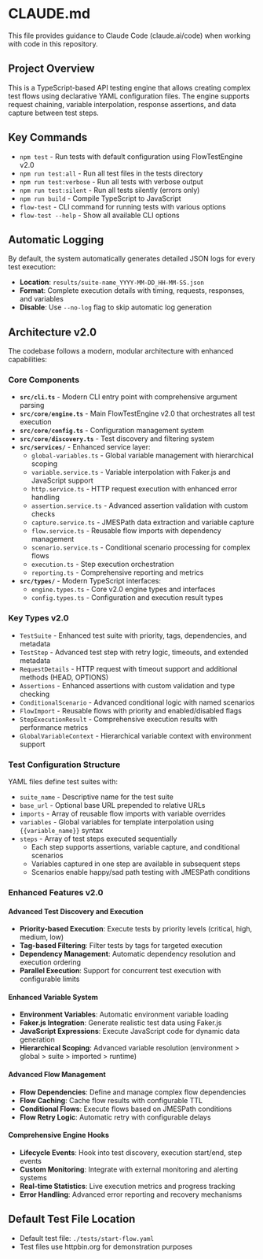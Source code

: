 # CLAUDE.md

This file provides guidance to Claude Code (claude.ai/code) when working with code in this repository.

## Project Overview

This is a TypeScript-based API testing engine that allows creating complex test flows using declarative YAML configuration files. The engine supports request chaining, variable interpolation, response assertions, and data capture between test steps.

## Key Commands

- `npm test` - Run tests with default configuration using FlowTestEngine v2.0
- `npm run test:all` - Run all test files in the tests directory
- `npm run test:verbose` - Run all tests with verbose output
- `npm run test:silent` - Run all tests silently (errors only)
- `npm run build` - Compile TypeScript to JavaScript
- `flow-test` - CLI command for running tests with various options
- `flow-test --help` - Show all available CLI options

## Automatic Logging

By default, the system automatically generates detailed JSON logs for every test execution:
- **Location**: `results/suite-name_YYYY-MM-DD_HH-MM-SS.json`
- **Format**: Complete execution details with timing, requests, responses, and variables
- **Disable**: Use `--no-log` flag to skip automatic log generation

## Architecture v2.0

The codebase follows a modern, modular architecture with enhanced capabilities:

### Core Components

- **`src/cli.ts`** - Modern CLI entry point with comprehensive argument parsing
- **`src/core/engine.ts`** - Main FlowTestEngine v2.0 that orchestrates all test execution
- **`src/core/config.ts`** - Configuration management system
- **`src/core/discovery.ts`** - Test discovery and filtering system
- **`src/services/`** - Enhanced service layer:
  - `global-variables.ts` - Global variable management with hierarchical scoping
  - `variable.service.ts` - Variable interpolation with Faker.js and JavaScript support
  - `http.service.ts` - HTTP request execution with enhanced error handling
  - `assertion.service.ts` - Advanced assertion validation with custom checks
  - `capture.service.ts` - JMESPath data extraction and variable capture
  - `flow.service.ts` - Reusable flow imports with dependency management
  - `scenario.service.ts` - Conditional scenario processing for complex flows
  - `execution.ts` - Step execution orchestration
  - `reporting.ts` - Comprehensive reporting and metrics
- **`src/types/`** - Modern TypeScript interfaces:
  - `engine.types.ts` - Core v2.0 engine types and interfaces
  - `config.types.ts` - Configuration and execution result types

### Key Types v2.0

- `TestSuite` - Enhanced test suite with priority, tags, dependencies, and metadata
- `TestStep` - Advanced test step with retry logic, timeouts, and extended metadata
- `RequestDetails` - HTTP request with timeout support and additional methods (HEAD, OPTIONS)
- `Assertions` - Enhanced assertions with custom validation and type checking
- `ConditionalScenario` - Advanced conditional logic with named scenarios
- `FlowImport` - Reusable flows with priority and enabled/disabled flags
- `StepExecutionResult` - Comprehensive execution results with performance metrics
- `GlobalVariableContext` - Hierarchical variable context with environment support

### Test Configuration Structure

YAML files define test suites with:
- `suite_name` - Descriptive name for the test suite
- `base_url` - Optional base URL prepended to relative URLs
- `imports` - Array of reusable flow imports with variable overrides
- `variables` - Global variables for template interpolation using `{{variable_name}}` syntax
- `steps` - Array of test steps executed sequentially
  - Each step supports assertions, variable capture, and conditional scenarios
  - Variables captured in one step are available in subsequent steps
  - Scenarios enable happy/sad path testing with JMESPath conditions

### Enhanced Features v2.0

#### Advanced Test Discovery and Execution
- **Priority-based Execution**: Execute tests by priority levels (critical, high, medium, low)
- **Tag-based Filtering**: Filter tests by tags for targeted execution
- **Dependency Management**: Automatic dependency resolution and execution ordering
- **Parallel Execution**: Support for concurrent test execution with configurable limits

#### Enhanced Variable System
- **Environment Variables**: Automatic environment variable loading
- **Faker.js Integration**: Generate realistic test data using Faker.js
- **JavaScript Expressions**: Execute JavaScript code for dynamic data generation
- **Hierarchical Scoping**: Advanced variable resolution (environment > global > suite > imported > runtime)

#### Advanced Flow Management
- **Flow Dependencies**: Define and manage complex flow dependencies
- **Flow Caching**: Cache flow results with configurable TTL
- **Conditional Flows**: Execute flows based on JMESPath conditions
- **Flow Retry Logic**: Automatic retry with configurable delays

#### Comprehensive Engine Hooks
- **Lifecycle Events**: Hook into test discovery, execution start/end, step events
- **Custom Monitoring**: Integrate with external monitoring and alerting systems
- **Real-time Statistics**: Live execution metrics and progress tracking
- **Error Handling**: Advanced error reporting and recovery mechanisms

## Default Test File Location

- Default test file: `./tests/start-flow.yaml`
- Test files use httpbin.org for demonstration purposes